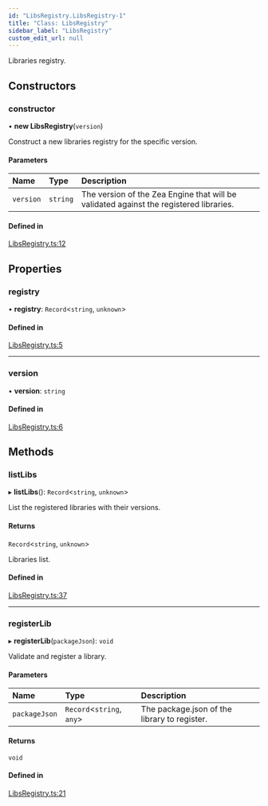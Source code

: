 ```yaml
---
id: "LibsRegistry.LibsRegistry-1"
title: "Class: LibsRegistry"
sidebar_label: "LibsRegistry"
custom_edit_url: null
---
```




Libraries registry.

## Constructors

### constructor

• **new LibsRegistry**(`version`)

Construct a new libraries registry for the specific version.

#### Parameters

| Name | Type | Description |
| :------ | :------ | :------ |
| `version` | `string` | The version of the Zea Engine that will be validated against the registered libraries. |

#### Defined in

[LibsRegistry.ts:12](https://github.com/ZeaInc/zea-engine/blob/f5f8fb8b9/src/LibsRegistry.ts#L12)

## Properties

### registry

• **registry**: `Record`<`string`, `unknown`\>

#### Defined in

[LibsRegistry.ts:5](https://github.com/ZeaInc/zea-engine/blob/f5f8fb8b9/src/LibsRegistry.ts#L5)

___

### version

• **version**: `string`

#### Defined in

[LibsRegistry.ts:6](https://github.com/ZeaInc/zea-engine/blob/f5f8fb8b9/src/LibsRegistry.ts#L6)

## Methods

### listLibs

▸ **listLibs**(): `Record`<`string`, `unknown`\>

List the registered libraries with their versions.

#### Returns

`Record`<`string`, `unknown`\>

Libraries list.

#### Defined in

[LibsRegistry.ts:37](https://github.com/ZeaInc/zea-engine/blob/f5f8fb8b9/src/LibsRegistry.ts#L37)

___

### registerLib

▸ **registerLib**(`packageJson`): `void`

Validate and register a library.

#### Parameters

| Name | Type | Description |
| :------ | :------ | :------ |
| `packageJson` | `Record`<`string`, `any`\> | The package.json of the library to register. |

#### Returns

`void`

#### Defined in

[LibsRegistry.ts:21](https://github.com/ZeaInc/zea-engine/blob/f5f8fb8b9/src/LibsRegistry.ts#L21)


